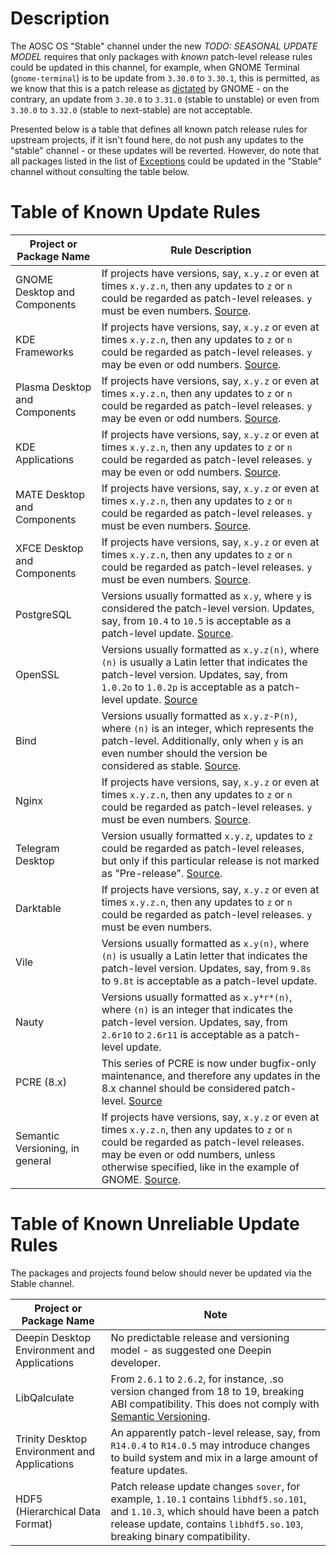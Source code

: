 <!-- TITLE: Known Patch Release Rules -->
<!-- SUBTITLE: Useful list of release rules that defines packages that could be updated in the Stable channel -->

# Description

The AOSC OS "Stable" channel under the new *TODO: SEASONAL UPDATE MODEL* requires that only packages with *known* patch-level release rules could be updated in this channel, for example, when GNOME Terminal (`gnome-terminal`) is to be update from `3.30.0` to `3.30.1`, this is permitted, as we know that this is a patch release as [dictated](https://developer.gnome.org/programming-guidelines/stable/versioning.html.en#stable-unstable-versions) by GNOME - on the contrary, an update from `3.30.0` to `3.31.0` (stable to unstable) or even from `3.30.0` to `3.32.0` (stable to next-stable) are not acceptable.

Presented below is a table that defines all known patch release rules for upstream projects, if it isn't found here, do not push any updates to the "stable" channel - or these updates will be reverted. However, do note that all packages listed in the list of [Exceptions](https://wiki.aosc.io/developers/aosc-os/cycle-exceptions) could be updated in the "Stable" channel without consulting the table below.

# Table of Known Update Rules

| Project or Package Name | Rule Description |
| -------------------------------------------- | ----------------------------- |
| GNOME Desktop and Components | If projects have versions, say, `x.y.z`  or even at times `x.y.z.n`, then any updates to `z` or `n` could be regarded as patch-level releases. `y` must be even numbers. [Source](https://developer.gnome.org/programming-guidelines/stable/versioning.html.en#stable-unstable-versions). |
| KDE Frameworks | If projects have versions, say, `x.y.z`  or even at times `x.y.z.n`, then any updates to `z` or `n` could be regarded as patch-level releases. `y` may be even or odd numbers. [Source](https://community.kde.org/Guidelines_and_HOWTOs/Application_Versioning). |
| Plasma Desktop and Components | If projects have versions, say, `x.y.z`  or even at times `x.y.z.n`, then any updates to `z` or `n` could be regarded as patch-level releases. `y` may be even or odd numbers. [Source](https://community.kde.org/Guidelines_and_HOWTOs/Application_Versioning). |
| KDE Applications | If projects have versions, say, `x.y.z`  or even at times `x.y.z.n`, then any updates to `z` or `n` could be regarded as patch-level releases. `y` may be even or odd numbers. [Source](https://community.kde.org/Guidelines_and_HOWTOs/Application_Versioning). |
| MATE Desktop and Components | If projects have versions, say, `x.y.z`  or even at times `x.y.z.n`, then any updates to `z` or `n` could be regarded as patch-level releases. `y` must be even numbers. [Source](http://wiki.mate-desktop.org/roadmap). |
| XFCE Desktop and Components | If projects have versions, say, `x.y.z`  or even at times `x.y.z.n`, then any updates to `z` or `n` could be regarded as patch-level releases. `y` must be even numbers. [Source](https://xfce.org/about/releasemodel). |
| PostgreSQL | Versions usually formatted as `x.y`, where `y` is considered the patch-level version. Updates, say, from `10.4` to `10.5` is acceptable as a patch-level update. [Source](https://www.postgresql.org/support/versioning/). |
| OpenSSL | Versions usually formatted as `x.y.z(n)`, where `(n)` is usually a Latin letter that indicates the patch-level version. Updates, say, from `1.0.2o` to `1.0.2p` is acceptable as a patch-level update. [Source](https://wiki.openssl.org/index.php/Versioning) |
| Bind | Versions usually formatted as `x.y.z-P(n)`, where `(n)` is an integer, which represents the patch-level. Additionally, only when `y` is an even number should the version be considered as stable. [Source](https://www.isc.org/downloads/software-support-policy/). |
| Nginx | If projects have versions, say, `x.y.z`  or even at times `x.y.z.n`, then any updates to `z` or `n` could be regarded as patch-level releases. `y` must be even numbers. [Source](https://www.nginx.com/blog/nginx-1-12-1-13-released/). |
| Telegram Desktop | Version usually formatted `x.y.z`, updates to `z` could be regarded as patch-level releases, but only if this particular release is not marked as "Pre-release". [Source](https://github.com/telegramdesktop/tdesktop/releases). |
| Darktable | If projects have versions, say, `x.y.z`  or even at times `x.y.z.n`, then any updates to `z` or `n` could be regarded as patch-level releases. `y` must be even numbers. |
| Vile | Versions usually formatted as `x.y(n)`, where `(n)` is usually a Latin letter that indicates the patch-level version. Updates, say, from `9.8s` to `9.8t` is acceptable as a patch-level update. |
| Nauty | Versions usually formatted as `x.y*r*(n)`, where `(n)` is an integer that indicates the patch-level version. Updates, say, from `2.6r10` to `2.6r11` is acceptable as a patch-level update. |
| PCRE (8.x) | This series of PCRE is now under bugfix-only maintenance, and therefore any updates in the 8.x channel should be considered patch-level. [Source](https://www.pcre.org/original/changelog.txt) |
| Semantic Versioning, in general | If projects have versions, say, `x.y.z`  or even at times `x.y.z.n`, then any updates to `z` or `n` could be regarded as patch-level releases. may be even or odd numbers, unless otherwise specified, like in the example of GNOME. [Source](https://semver.org/). |

# Table of Known Unreliable Update Rules

The packages and projects found below should never be updated via the Stable channel.

| Project or Package Name | Note |
| -------------------------------------------- | ----------------------------- |
| Deepin Desktop Environment and Applications | No predictable release and versioning model - as suggested one Deepin developer. |
| LibQalculate | From `2.6.1` to `2.6.2`, for instance, .so version changed from 18 to 19, breaking ABI compatibility. This does not comply with [Semantic Versioning](https://semver.org/). |
| Trinity Desktop Environment and Applications | An apparently patch-level release, say, from `R14.0.4` to `R14.0.5` may introduce changes to build system and mix in a large amount of feature updates. |
| HDF5 (Hierarchical Data Format) | Patch release update changes `sover`, for example, `1.10.1` contains `libhdf5.so.101`, and `1.10.3`, which should have been a patch release update, contains `libhdf5.so.103`, breaking binary compatibility. | 